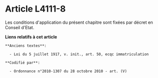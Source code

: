 # Article L4111-8

Les conditions d'application du présent chapitre sont fixées par décret en Conseil d'Etat.

**Liens relatifs à cet article**

	**Anciens textes**:

	  - Loi du 5 juillet 1917, v. init., art. 50, ecqc immatriculation

	**Codifié par**:

	  - Ordonnance n°2010-1307 du 28 octobre 2010 - art. (V)
